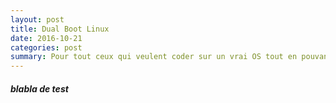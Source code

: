 ```yaml
---
layout: post
title: Dual Boot Linux
date: 2016-10-21 
categories: post
summary: Pour tout ceux qui veulent coder sur un vrai OS tout en pouvant continuer à jouer, voici un petit tuto pour un dual boot Linux
---
```

##### blabla de test
